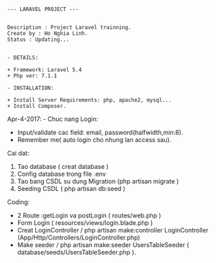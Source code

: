 
	--- LARAVEL PROJECT ---


	Description : Project Laravel trainning.
	Create by : Ho Nghia Linh.
	Status : Updating...


	- DETAILS:

	+ Framework: Laravel 5.4
	+ Php ver: 7.1.1

	- INSTALLATION:

 	+ Install Server Requirements: php, apache2, mysql...
 	+ Install Composer.



Apr-4-2017: - Chuc nang Login:

+ Input/validate cac field: email, password(halfwidth,min:8).
+ Remember me( auto login cho nhung lan access sau).


Cai dat:
1. Tao database ( creat database )
2. Config database trong file .env
3. Tao bang CSDL su dung Migration (php artisan migrate )
4. Seeding CSDL ( php artisan db:seed )

Coding:

- 2 Route :getLogin va postLogin ( routes/web.php )
- Form Login ( resources/views/login.blade.php )
- Creat LoginController / php artisan make:controller LoginController (App/Http/Controllers/LoginController.php)
- Make seeder / php artisan make:seeder UsersTableSeeder ( database/seeds/UsersTableSeeder.php ).


